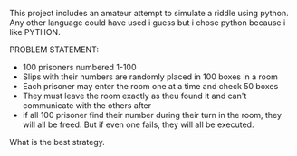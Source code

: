 This project includes an amateur attempt to simulate a riddle using python.
Any other language could have used i guess but i chose python because i like PYTHON.

PROBLEM STATEMENT:
- 100 prisoners numbered 1-100
- Slips with their numbers are randomly placed in 100 boxes in a room
- Each prisoner may enter the room one at a time and check 50 boxes
- They must leave the room exactly as theu found it and can't communicate with the others after
- if all 100 prisoner find their number during their turn in the room, they will all be freed. But if even one fails, they will all be executed.

What is the best strategy.